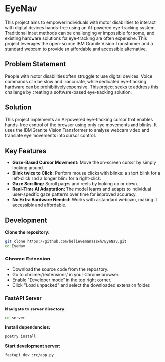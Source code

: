 # EyeNav

This project aims to empower individuals with motor disabilities to interact with digital devices hands-free using an AI-powered eye-tracking system. Traditional input methods can be challenging or impossible for some, and existing hardware solutions for eye-tracking are often expensive. This project leverages the open-source IBM Granite Vision Transformer and a standard webcam to provide an affordable and accessible alternative.

## Problem Statement

People with motor disabilities often struggle to use digital devices. Voice commands can be slow and inaccurate, while dedicated eye-tracking hardware can be prohibitively expensive. This project seeks to address this challenge by creating a software-based eye-tracking solution.

## Solution

This project implements an AI-powered eye-tracking cursor that enables hands-free control of the browser using only eye movements and blinks. It uses the IBM Granite Vision Transformer to analyse webcam video and translate eye movements into cursor control.

## Key Features

* **Gaze-Based Cursor Movement:** Move the on-screen cursor by simply looking around.
* **Blink twice to Click:** Perform mouse clicks with blinks: a short blink for a left-click and a longer blink for a right-click.
* **Gaze Scrolling:** Scroll pages and reels by looking up or down.
* **Real-Time AI Adaptation:** The model learns and adapts to individual user-specific gaze patterns over time for improved accuracy.
* **No Extra Hardware Needed:** Works with a standard webcam, making it accessible and affordable.

## Development

**Clone the repository:**

```bash
git clone https://github.com/believemanasseh/EyeNav.git
cd EyeNav
```

### Chrome Extension

* Download the source code from the repository.
* Go to chrome://extensions/ in your Chrome browser.
* Enable "Developer mode" in the top right corner.
* Click "Load unpacked" and select the downloaded extension folder.

### FastAPI Server

**Navigate to server directory:**

```bash
cd server
```

**Install dependencies:**

```bash
poetry install
```

**Start development server:**

```bash
fastapi dev src/app.py
```
